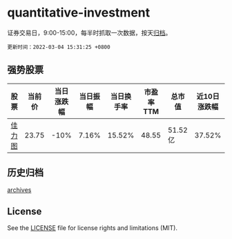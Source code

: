 # quantitative-investment

证券交易日，9:00-15:00，每半时抓取一次数据，按天[归档](archives)。

`更新时间：2022-03-04 15:31:25 +0800`

## 强势股票

|股票|当前价|当日涨跌幅|当日振幅|当日换手率|市盈率TTM|总市值|近10日涨跌幅|
|----|----|----|----|----|----|----|----|
|[佳力图](https://xueqiu.com/S/SH603912)|23.75|-10%|7.16%|15.52%|48.55|51.52亿|37.52%|

## 历史归档

[archives](archives)

## License

See the [LICENSE](LICENSE) file for license rights and limitations (MIT).